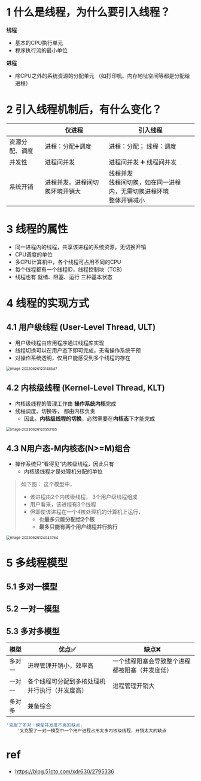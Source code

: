 # 1 什么是线程，为什么要引入线程？

**线程**

- 基本的CPU执行单元
- 程序执行流的最小单位

**进程**

- 除CPU之外的系统资源的分配单元 （如打印机、内存地址空间等都是分配给进程）



# 2 引入线程机制后，有什么变化？

|                | 仅进程                         | 引入线程                                                     |
| -------------- | ------------------------------ | ------------------------------------------------------------ |
| 资源分配、调度 | 进程：分配➕调度                | 进程：分配； 线程：调度                                      |
| 并发性         | 进程间并发                     | 进程间并发 ➕ 线程间并发                                      |
| 系统开销       | 进程并发。进程间切换环境开销大 | 线程并发<br />线程间切换，如在同一进程内，无需切换进程环境<br />整体开销减小 |



# 3 线程的属性

- 同一进程内的线程，共享该进程的系统资源，无切换开销
- CPU调度的单位
- 多CPU计算机中，各个线程可占用不同的CPU
- 每个线程都有一个线程ID，线程控制块（TCB）
- 线程也有 就绪、阻塞、运行 三种基本状态



# 4 线程的实现方式

## 4.1 用户级线程 (User-Level Thread, ULT)

- 用户级线程由应用程序通过线程库实现
- 线程切换可以在用户态下即可完成，无需操作系统干预
- 对操作系统透明，仅用户能感受到多个线程的存在

<img src="https://oss-kelvinvan.oss-cn-chengdu.aliyuncs.com/img/image-20230626123148547.png" alt="image-20230626123148547" style="zoom:67%;" />

## 4.2 内核级线程 (Kernel-Level Thread, KLT)

- 内核级线程的管理工作由 **操作系统内核**完成
- 线程调度、切换等， 都由内核负责
  - 因此，**内核级线程的切换**，必然需要在**内核态**下才能完成

<img src="https://oss-kelvinvan.oss-cn-chengdu.aliyuncs.com/img/image-20230626123552165.png" alt="image-20230626123552165" style="zoom:67%;" />



## 4.3 N用户态-M内核态(N>=M)组合

- 操作系统只“看得见”内核级线程，因此只有
  - 内核级线程才是处理机分配的单位

> 如下图： 这个模型中，
>
> - 该进程由2个内核级线程， 3个用户级线程组成
> - 用户看来，该进程有3个线程
> - 但即使该进程在一个4核处理机的计算机上运行，
>   - 也**最多只能分配给2个核**
>   - **最多只能有两个用户线程并行执行**

<img src="https://oss-kelvinvan.oss-cn-chengdu.aliyuncs.com/img/image-20230626124043764.png" alt="image-20230626124043764" style="zoom:67%;" />







# 5 多线程模型

## 5.1 多对一模型

## 5.2 一对一模型

## 5.3 多对多模型

| 模型   | 优点✅                                          | 缺点❌                                          |
| ------ | ---------------------------------------------- | ---------------------------------------------- |
| 多对一 | 进程管理开销小，效率高                         | 一个线程阻塞会导致整个进程都被阻塞（并发度低） |
| 一对一 | 各个线程可分配到多核处理机并行执行（并发度高） | 进程管理开销大                                 |
| 多对多 | 兼备综合                                     |                                                |



```bash
'克服了多对一模型并发度不高的缺点， 
	'又克服了一对一模型中一个用户进程占用太多内核级线程，开销太大的缺点
```







# ref

- https://blog.51cto.com/xdr630/2795336

# 
